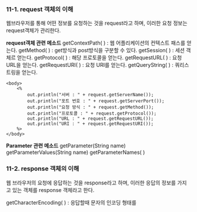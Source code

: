 ### 11-1. request 객체의 이해
웹브라우저를 통해 어떤 정보를 요청하는 것을 request라고 하며, 이러한 요청 정보는 request객체가 관리한다.

**request객체 관련 메소드**
getContextPath( ) : 웹 어플리케이션의 컨텍스트 패스를 얻는다.
getMethod( ) : get방식과 post방식을 구분할 수 있다.
getSession( ) : 세션 객체르 얻는다.
getProtocol( ) : 해당 프로토콜을 얻는다.
getRequestURL( ) : 요청 URL을 얻는다.
getRequestURI( ) : 요청 URI를 얻는다.
getQueryString( ) : 쿼리스트링을 얻는다.

    <body>
    	<%
    		out.println("서버 : " + request.getServerName());
    		out.println("포트 번호 : " + request.getServerPort());
    		out.println("요청 방식 : " + request.getMethod());
    		out.println("프로토콜 : " + request.getProtocol());
    		out.println("URL : " + request.getRequestURL());
    		out.println("URI : " + request.getRequestURI());
    	%>
    </body>

**Parameter 관련 메소드**
getParameter(String name)
getParameterValues(String name)
getParameterNames( )

### 11-2. response 객체의 이해
웹 브라우저의 요청에 응답하는 것을 response라고 하며, 이러한 응답의 정보를 가지고 있는 객체를 response 객체라고 한다.

getCharacterEncoding( ) : 응답할때 문자의 인코딩 형태를 
<!--stackedit_data:
eyJoaXN0b3J5IjpbLTEyNDUyMTQ0MDIsNDU2ODY2NTE1LDEzMT
AyOTEwMDgsMTY0MTE3MDAzLC01MDYzNzEwMDNdfQ==
-->